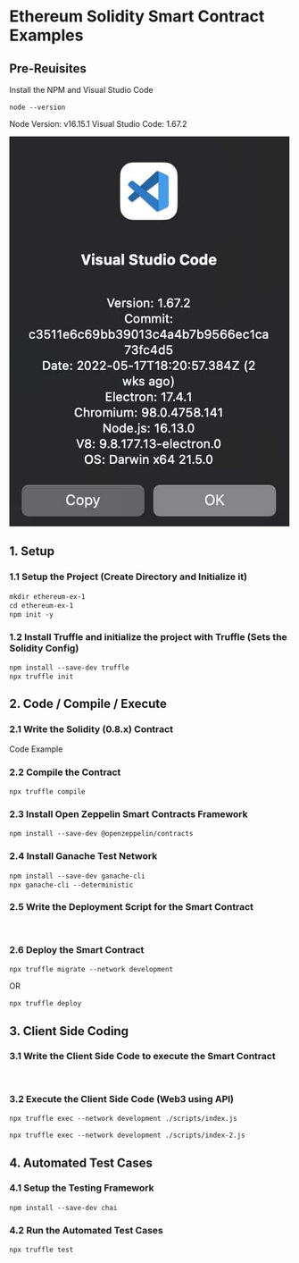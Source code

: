 # Ethereum Solidity Smart Contract Examples

## Pre-Reuisites

Install the NPM and Visual Studio Code

```shell
node --version
```
Node Version: v16.15.1
Visual Studio Code: 1.67.2

![VS](https://raw.githubusercontent.com/MetaArivu/blockchain-examples/master/images/VS-Version.jpg)

## 1. Setup

### 1.1 Setup the Project (Create Directory and Initialize it)

```shell
mkdir ethereum-ex-1
cd ethereum-ex-1
npm init -y
```

### 1.2 Install Truffle and initialize the project with Truffle (Sets the Solidity Config)

```shell
npm install --save-dev truffle
npx truffle init
```

## 2. Code / Compile / Execute

### 2.1 Write the Solidity (0.8.x) Contract 

Code Example 
<img>

### 2.2 Compile the Contract
```shell
npx truffle compile
```

### 2.3 Install Open Zeppelin Smart Contracts Framework

```shell
npm install --save-dev @openzeppelin/contracts
```

### 2.4 Install Ganache Test Network

```shell
npm install --save-dev ganache-cli
npx ganache-cli --deterministic
```

### 2.5 Write the Deployment Script for the Smart Contract

<img>

### 2.6 Deploy the Smart Contract

```shell
npx truffle migrate --network development
```

OR

```shell
npx truffle deploy
```


## 3. Client Side Coding

### 3.1 Write the Client Side Code to execute the Smart Contract

<img>


### 3.2 Execute the Client Side Code (Web3 using API)

```shell
npx truffle exec --network development ./scripts/index.js
```

```shell
npx truffle exec --network development ./scripts/index-2.js
```


## 4. Automated Test Cases

### 4.1 Setup the Testing Framework

```shell
npm install --save-dev chai
```

### 4.2 Run the Automated Test Cases

```shell
npx truffle test
```
